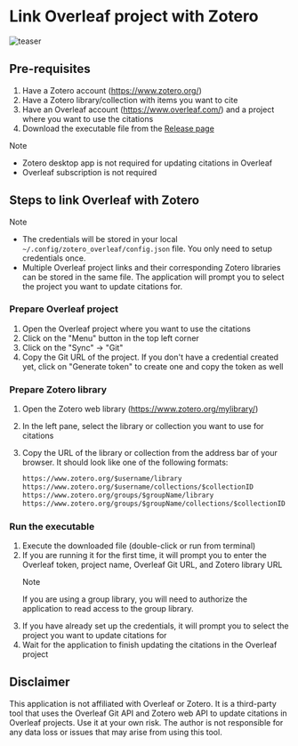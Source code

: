 # Link Overleaf project with Zotero

![teaser](https://github.com/user-attachments/assets/3d7b7a7d-2728-48b6-a867-17f975109d18)

## Pre-requisites

1. Have a Zotero account (<https://www.zotero.org/>)
2. Have a Zotero library/collection with items you want to cite
3. Have an Overleaf account (<https://www.overleaf.com/>) and a project where you want to use the citations
4. Download the executable file from the [Release page](https://github.com/windingwind/overleaf-zotero-sync/releases/latest)

> [!note]
>
> - Zotero desktop app is not required for updating citations in Overleaf
> - Overleaf subscription is not required

## Steps to link Overleaf with Zotero

> [!note]
>
> - The credentials will be stored in your local `~/.config/zotero_overleaf/config.json` file. You only need to setup credentials once.
> - Multiple Overleaf project links and their corresponding Zotero libraries can be stored in the same file. The application will prompt you to select the project you want to update citations for.

### Prepare Overleaf project

1. Open the Overleaf project where you want to use the citations
2. Click on the "Menu" button in the top left corner
3. Click on the "Sync" -> "Git"
4. Copy the Git URL of the project. If you don't have a credential created yet, click on "Generate token" to create one and copy the token as well

### Prepare Zotero library

1. Open the Zotero web library (<https://www.zotero.org/mylibrary/>)
2. In the left pane, select the library or collection you want to use for citations
3. Copy the URL of the library or collection from the address bar of your browser. It should look like one of the following formats:

   ```txt
   https://www.zotero.org/$username/library
   https://www.zotero.org/$username/collections/$collectionID
   https://www.zotero.org/groups/$groupName/library
   https://www.zotero.org/groups/$groupName/collections/$collectionID
   ```

### Run the executable

1. Execute the downloaded file (double-click or run from terminal)
2. If you are running it for the first time, it will prompt you to enter the Overleaf token, project name, Overleaf Git URL, and Zotero library URL
   > [!note]
   > If you are using a group library, you will need to authorize the application to read access to the group library.
3. If you have already set up the credentials, it will prompt you to select the project you want to update citations for
4. Wait for the application to finish updating the citations in the Overleaf project

## Disclaimer

This application is not affiliated with Overleaf or Zotero. It is a third-party tool that uses the Overleaf Git API and Zotero web API to update citations in Overleaf projects. Use it at your own risk. The author is not responsible for any data loss or issues that may arise from using this tool.
